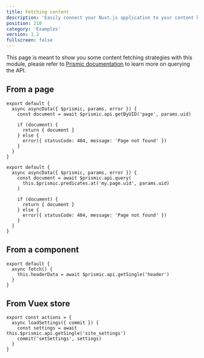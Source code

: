 ```yaml
---
title: Fetching content
description: 'Easily connect your Nuxt.js application to your content hosted on Prismic'
position: 210
category: 'Examples'
version: 1.2
fullscreen: false
---
```


This page is meant to show you some content fetching strategies with this module, please refer to [Prismic documentation](https://prismic.io/docs/vuejs/query-the-api/how-to-query-the-api) to learn more on querying the API.

## From a page

<code-group>
  <code-block label="Quick Query Helper" active>

```javascript[pages/_uid.vue]
export default {
  async asyncData({ $prismic, params, error }) {
    const document = await $prismic.api.getByUID('page', params.uid)

    if (document) {
      return { document }
    } else {
      error({ statusCode: 404, message: 'Page not found' })
    }
  }
}
```

  </code-block>
  <code-block label="Predicates">

```javascript[pages/_uid.vue]
export default {
  async asyncData({ $prismic, params, error }) {
    const document = await $prismic.api.query(
      this.$prismic.predicates.at('my.page.uid', params.uid)
    )

    if (document) {
      return { document }
    } else {
      error({ statusCode: 404, message: 'Page not found' })
    }
  }
}
```

  </code-block>
</code-group>

## From a component

```javascript[components/AppHeader.vue]
export default {
  async fetch() {
    this.headerData = await $prismic.api.getSingle('header')
  }
}
```

## From Vuex store

```javascript[store/index.js]
export const actions = {
  async loadSettings({ commit }) {
    const settings = await this.$prismic.api.getSingle('site_settings')
    commit('setSettings', settings)
  }
}
```
